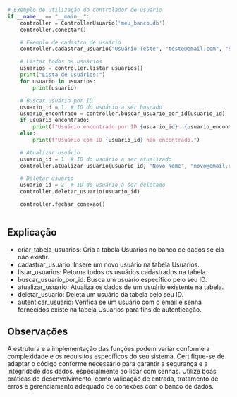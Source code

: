 


```python

# Exemplo de utilização do controlador de usuário
if __name__ == "__main__":
    controller = ControllerUsuario('meu_banco.db')
    controller.conectar()

    # Exemplo de cadastro de usuário
    controller.cadastrar_usuario("Usuário Teste", "teste@email.com", "senha123")

    # Listar todos os usuários
    usuarios = controller.listar_usuarios()
    print("Lista de Usuários:")
    for usuario in usuarios:
        print(usuario)

    # Buscar usuário por ID
    usuario_id = 1  # ID do usuário a ser buscado
    usuario_encontrado = controller.buscar_usuario_por_id(usuario_id)
    if usuario_encontrado:
        print(f"Usuário encontrado por ID {usuario_id}: {usuario_encontrado}")
    else:
        print(f"Usuário com ID {usuario_id} não encontrado.")

    # Atualizar usuário
    usuario_id = 1  # ID do usuário a ser atualizado
    controller.atualizar_usuario(usuario_id, "Novo Nome", "novo@email.com", "novasenha")

    # Deletar usuário
    usuario_id = 2  # ID do usuário a ser deletado
    controller.deletar_usuario(usuario_id)

    controller.fechar_conexao()



```
## Explicação
- criar_tabela_usuarios: Cria a tabela Usuarios no banco de dados se ela não existir.
- cadastrar_usuario: Insere um novo usuário na tabela Usuarios.
- listar_usuarios: Retorna todos os usuários cadastrados na tabela.
- buscar_usuario_por_id: Busca um usuário específico pelo seu ID.
- atualizar_usuario: Atualiza os dados de um usuário existente na tabela.
- deletar_usuario: Deleta um usuário da tabela pelo seu ID.
- autenticar_usuario: Verifica se um usuário com o email e senha fornecidos existe na tabela Usuarios para fins de autenticação.

## Observações
A estrutura e a implementação das funções podem variar conforme a complexidade e os requisitos específicos do seu sistema.
Certifique-se de adaptar o código conforme necessário para garantir a segurança e a integridade dos dados, especialmente ao lidar com senhas.
Utilize boas práticas de desenvolvimento, como validação de entrada, tratamento de erros e gerenciamento adequado de conexões com o banco de dados.